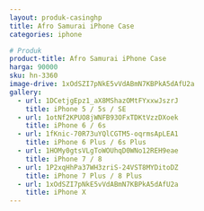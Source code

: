 ```yaml
---
layout: produk-casinghp
title: Afro Samurai iPhone Case
categories: iphone

# Produk
product-title: Afro Samurai iPhone Case
harga: 90000
sku: hn-3360
image-drive: 1xOdSZI7pNkE5vVdABmN7KBPkA5dAfU2a
gallery:
  - url: 1DCetjgEpz1_aX8MShazOMtFYxxwJszrJ
    title: iPhone 5 / 5s / SE
  - url: 1otNf2KPUO8jWNFB93OFxTDKtVzzDXoek
    title: iPhone 6 / 6s
  - url: 1fKnic-70R73uYQlCGTM5-oqrmsApLEA1
    title: iPhone 6 Plus / 6s Plus
  - url: 1HOMy0gtsVLgToWOUhqD0WNo12REH9eae
    title: iPhone 7 / 8
  - url: 1P2xqHhPa37WH3zriS-24VST8MYDitoDZ
    title: iPhone 7 Plus / 8 Plus
  - url: 1xOdSZI7pNkE5vVdABmN7KBPkA5dAfU2a
    title: iPhone X
---
```

